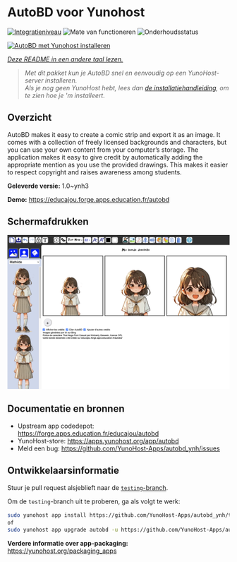 <!--
NB: Deze README is automatisch gegenereerd door <https://github.com/YunoHost/apps/tree/master/tools/readme_generator>
Hij mag NIET handmatig aangepast worden.
-->

# AutoBD voor Yunohost

[![Integratieniveau](https://apps.yunohost.org/badge/integration/autobd)](https://ci-apps.yunohost.org/ci/apps/autobd/)
![Mate van functioneren](https://apps.yunohost.org/badge/state/autobd)
![Onderhoudsstatus](https://apps.yunohost.org/badge/maintained/autobd)

[![AutoBD met Yunohost installeren](https://install-app.yunohost.org/install-with-yunohost.svg)](https://install-app.yunohost.org/?app=autobd)

*[Deze README in een andere taal lezen.](./ALL_README.md)*

> *Met dit pakket kun je AutoBD snel en eenvoudig op een YunoHost-server installeren.*  
> *Als je nog geen YunoHost hebt, lees dan [de installatiehandleiding](https://yunohost.org/install), om te zien hoe je 'm installeert.*

## Overzicht

AutoBD makes it easy to create a comic strip and export it as an image. It comes with a collection of freely licensed backgrounds and characters, but you can use your own content from your computer’s storage. The application makes it easy to give credit by automatically adding the appropriate mention as you use the provided drawings. This makes it easier to respect copyright and raises awareness among students.


**Geleverde versie:** 1.0~ynh3

**Demo:** <https://educajou.forge.apps.education.fr/autobd>

## Schermafdrukken

![Schermafdrukken van AutoBD](./doc/screenshots/screenshot.png)

## Documentatie en bronnen

- Upstream app codedepot: <https://forge.apps.education.fr/educajou/autobd>
- YunoHost-store: <https://apps.yunohost.org/app/autobd>
- Meld een bug: <https://github.com/YunoHost-Apps/autobd_ynh/issues>

## Ontwikkelaarsinformatie

Stuur je pull request alsjeblieft naar de [`testing`-branch](https://github.com/YunoHost-Apps/autobd_ynh/tree/testing).

Om de `testing`-branch uit te proberen, ga als volgt te werk:

```bash
sudo yunohost app install https://github.com/YunoHost-Apps/autobd_ynh/tree/testing --debug
of
sudo yunohost app upgrade autobd -u https://github.com/YunoHost-Apps/autobd_ynh/tree/testing --debug
```

**Verdere informatie over app-packaging:** <https://yunohost.org/packaging_apps>
